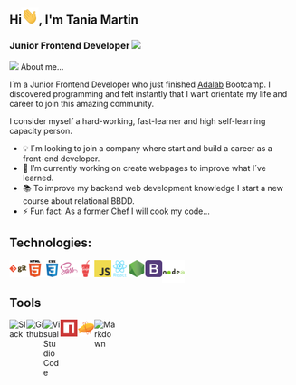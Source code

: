 <h2>Hi<img src="https://raw.githubusercontent.com/ABSphreak/ABSphreak/master/gifs/Hi.gif" width="30px">, I'm Tania Martin </h2>
<!-- <img align='right' src="https://media.giphy.com/media/ieyl9zmCjO4b4t6qoY/giphy.gif" width="230">-->
<h3><p> Junior Frontend Developer <img src="https://media.giphy.com/media/WUlplcMpOCEmTGBtBW/giphy.gif" width="30"></p></h3>
 

<img src="https://media.giphy.com/media/VgCDAzcKvsR6OM0uWg/giphy.gif" width="50"> About me... 
<p> I´m a Junior Frontend Developer who just finished <a href="http://www.adalab.es">Adalab</a> Bootcamp. I discovered programming and felt instantly that I want orientate my life and career to join this amazing community.</p>
<p>I consider myself a hard-working, fast-learner and high self-learning capacity person. 

  - :bulb: I´m looking to join a company where start and build a career as a front-end developer.
  - 🔭 I’m currently working on create webpages to improve what I´ve learned.
  - 📚 To improve my backend web development knowledge I start a new course about relational BBDD.
  - ⚡ Fun fact: As a former Chef I will cook my code... 
  
  ## Technologies:  
<img align="left" alt="Git" width="30px" src="https://raw.githubusercontent.com/github/explore/80688e429a7d4ef2fca1e82350fe8e3517d3494d/topics/git/git.png" />
  
<img align="left" alt="HTML5" width="30px" src="https://raw.githubusercontent.com/github/explore/80688e429a7d4ef2fca1e82350fe8e3517d3494d/topics/html/html.png" />

<img align="left" alt="CSS3" width="30px" src="https://raw.githubusercontent.com/github/explore/80688e429a7d4ef2fca1e82350fe8e3517d3494d/topics/css/css.png" />
  
<img align="left" alt="Sass" width="30px" src="https://raw.githubusercontent.com/github/explore/80688e429a7d4ef2fca1e82350fe8e3517d3494d/topics/sass/sass.png" />
  
<img align="left" alt="Gulp" width="30px" src="https://raw.githubusercontent.com/github/explore/80688e429a7d4ef2fca1e82350fe8e3517d3494d/topics/gulp/gulp.png" />

<img align="left" alt="JavaScript" width="30px" src="https://raw.githubusercontent.com/github/explore/80688e429a7d4ef2fca1e82350fe8e3517d3494d/topics/javascript/javascript.png" />

<img align="left" alt="React" width="30" height="30" src="https://raw.githubusercontent.com/devicons/devicon/master/icons/react/react-original-wordmark.svg"  />

<img align="left" alt="Node.js" width="30px" src="https://raw.githubusercontent.com/github/explore/80688e429a7d4ef2fca1e82350fe8e3517d3494d/topics/nodejs/nodejs.png" />

<img align="left" alt="Bootstrap" width="30px" src="https://raw.githubusercontent.com/github/explore/80688e429a7d4ef2fca1e82350fe8e3517d3494d/topics/bootstrap/bootstrap.png" />

<img align="left" alt="nodejs" width="40" height="40" src="https://raw.githubusercontent.com/devicons/devicon/master/icons/nodejs/nodejs-original-wordmark.svg" />
<br>
<br>
  

## Tools
<img align="left" alt="Slack" width="30px" src="https://img.icons8.com/color/452/slack-new.png" />
  
<img align="left" alt="Github" width="30px" src="https://image.flaticon.com/icons/png/512/25/25231.png" />

<img align="left" alt="Visual Studio Code" width="30px" src="https://upload.wikimedia.org/wikipedia/commons/thumb/9/9a/Visual_Studio_Code_1.35_icon.svg/1024px-Visual_Studio_Code_1.35_icon.svg.png" />

<img align="left" alt="Npm" width="30px" src="https://raw.githubusercontent.com/github/explore/80688e429a7d4ef2fca1e82350fe8e3517d3494d/topics/npm/npm.png" />
  
<img align="left" alt="Zeplin" width="30px" src="https://raw.githubusercontent.com/github/explore/80688e429a7d4ef2fca1e82350fe8e3517d3494d/topics/zeplin/zeplin.png" />

<img align="left" alt="Markdown" width="40px" src="https://img.icons8.com/ios/50/000000/markdown--v2.png" />
<br>
<br> 
<!--
**taniamg/taniamg** is a ✨ _special_ ✨ repository because its `README.md` (this file) appears on your GitHub profile.
### <img src="https://media.giphy.com/media/VgCDAzcKvsR6OM0uWg/giphy.gif" width="50"> A little more about me... 
Here are some ideas to get you started:

- 🔭 I’m currently working on ...
- 🌱 I’m currently learning ...
- 👯 I’m looking to collaborate on ...
- 🤔 I’m looking for help with ...
- 💬 Ask me about ...
- 📫 How to reach me: ...
- 😄 Pronouns: ...
- ⚡ Fun fact: ...
-->
